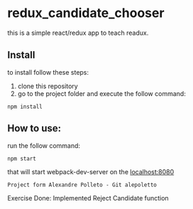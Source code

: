 # redux_candidate_chooser

this is a simple react/redux app to teach readux.

## Install
to install follow these steps:

1. clone this repository
2. go to the project folder and execute the follow command:

```
npm install
```

## How to use:

run the follow command:

```
npm start
```

that will start webpack-dev-server on the [localhost:8080](http://localhost:8080)

```
Project form Alexandre Polleto - Git alepoletto
```
Exercise Done: Implemented Reject Candidate function
